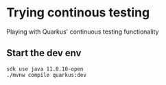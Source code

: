 # Trying continous testing 

Playing with Quarkus' continuous testing functionality

## Start the dev env

```shell script
sdk use java 11.0.10-open
./mvnw compile quarkus:dev
```
